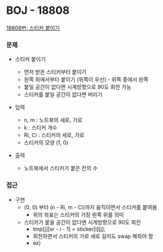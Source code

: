 
# BOJ - 18808

[18808번: 스티커 붙이기](https://www.acmicpc.net/problem/18808)

### 문제

- 스티커 붙이기
    - 먼저 받은 스티커부터 붙이기
    - 왼쪽 위에서부터 붙이기 (위쪽이 우선) - 위쪽 중에서 왼쪽
    - 붙일 공간이 없다면 시계방향으로 90도 회전 가능
    - 스티커를 붙일 공간이 없다면 버리기

- 입력
    - n, m : 노트북의 세로, 가로
    - k : 스티커 개수
    - Ri, Ci : 스티커의 세로, 가로
    - 스티커의 모양 (1, 0)
    
- 출력
    - 노트북에서 스티커가 붙은 칸의 수

### 접근

- 구현
    - (0, 0) 부터 (n - Ri, m - Ci)까지 움직이면서 스티커를 붙여봄
        - 위의 좌표는 스티커의 가장 왼쪽 위를 의미
    - 스티커가 붙을 공간이 없다면 시계방향으로 90도 회전
        - tmp[j][sr - i - 1] = sticker[i][j];
        - 회전하면서 스티커의 가로 세로 길이도 swap 해줘야 함
        - ex)

